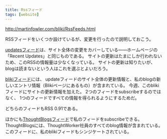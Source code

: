 ```yaml
---
title: Rssフィード
tags: [website]
---
```


http://martinfowler.com/bliki/RssFeeds.html

RSSフィードをいくつか設けているが、変更を行ったので説明しておこう。

[updatesフィード](http://martinfowler.com/updates.rss)は、サイト全体の変更をカバーしている——ホームページの「Recent Updates」と同じものである。
サイトの更新はたまにしか行われないため、このRSSの情報量は少なくなっている。
サイトの更新は知りたいが、blogは読まないという人はこれを選ぶとよいだろう。

[blikiフィード](http://martinfowler.com/bliki/bliki.rss)には、
updateフィードのサイト全体の更新情報と、私のblogの新しいエントリ情報（Blikiページにあるもの）が含まれている。
今週、このblikiフィードにサイトの更新情報を加えた。
2つのフィードをsubscribeするのではなく、
1つのフィードですべての情報を得られるようにするためだ。

どちらのフィードもRSS 0.91である。

ほかにも[ThoughtBlogsフィード](http://blogs.thoughtworks.com/)で私のフィードをsubscribeできる。
ThoughtBlogsには、ThoughtWorker社員のすべてのblog情報が含まれている。
このフィードに、私のblikiフィードもシンジケートされている。
